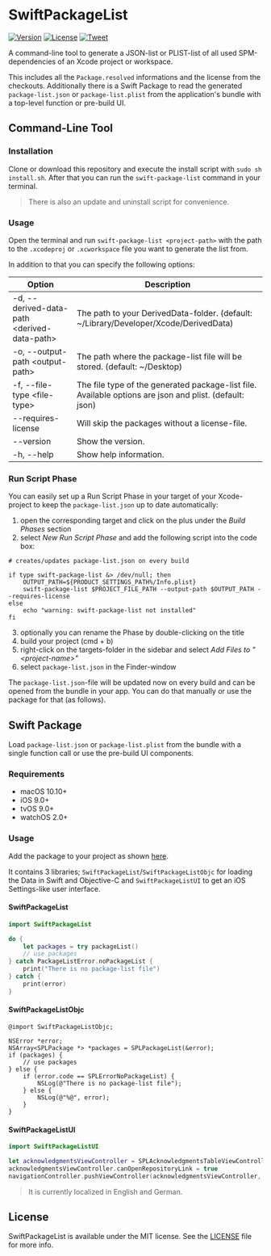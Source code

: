 # SwiftPackageList

[![Version](https://img.shields.io/github/v/release/FelixHerrmann/swift-package-list)](https://github.com/FelixHerrmann/swift-package-list/releases)
[![License](https://img.shields.io/github/license/FelixHerrmann/swift-package-list)](https://github.com/FelixHerrmann/swift-package-list/blob/master/LICENSE)
[![Tweet](https://img.shields.io/twitter/url?style=social&url=https%3A%2F%2Fgithub.com%2FFelixHerrmann%2Fswift-package-list)](https://twitter.com/intent/tweet?text=Wow:&url=https%3A%2F%2Fgithub.com%2FFelixHerrmann%2Fswift-package-list)

A command-line tool to generate a JSON-list or PLIST-list of all used SPM-dependencies of an Xcode project or workspace.

This includes all the `Package.resolved` informations and the license from the checkouts.
Additionally there is a Swift Package to read the generated `package-list.json` or `package-list.plist` from the application's bundle
with a top-level function or pre-build UI.


## Command-Line Tool

### Installation

Clone or download this repository and execute the install script with `sudo sh install.sh`.
After that you can run the `swift-package-list` command in your terminal.

> There is also an update and uninstall script for convenience.

### Usage

Open the terminal and run `swift-package-list <project-path>` with the path to the `.xcodeproj` or `.xcworkspace` file you want to generate the list from.

In addition to that you can specify the following options:

| Option                                        | Description                                                                                             |
| --------------------------------------------- | ------------------------------------------------------------------------------------------------------- |
| -d, --derived-data-path \<derived-data-path\> | The path to your DerivedData-folder. (default: ~/Library/Developer/Xcode/DerivedData)              |
| -o, --output-path \<output-path\>             | The path where the package-list file will be stored. (default: ~/Desktop)                               |
| -f, --file-type \<file-type\>                 | The file type of the generated package-list file. Available options are json and plist. (default: json) |
| --requires-license                            | Will skip the packages without a license-file.                                                          |
| --version                                     | Show the version.                                                                                       |
| -h, --help                                    | Show help information.                                                                                  |

### Run Script Phase

You can easily set up a Run Script Phase in your target of your Xcode-project to keep the `package-list.json` up to date automatically:

1. open the corresponding target and click on the plus under the *Build Phases* section
2. select *New Run Script Phase* and add the following script into the code box:
```shell
# creates/updates package-list.json on every build

if type swift-package-list &> /dev/null; then
    OUTPUT_PATH=${PRODUCT_SETTINGS_PATH%/Info.plist}
    swift-package-list $PROJECT_FILE_PATH --output-path $OUTPUT_PATH --requires-license
else
    echo "warning: swift-package-list not installed"
fi
```
3. optionally you can rename the Phase by double-clicking on the title
4. build your project (cmd + b)
5. right-click on the targets-folder in the sidebar and select *Add Files to "\<project-name\>"*
6. select `package-list.json` in the Finder-window

The `package-list.json`-file will be updated now on every build and can be opened from the bundle in your app.
You can do that manually or use the package for that (as follows).


## Swift Package

Load `package-list.json` or `package-list.plist` from the bundle with a single function call or use the pre-build UI components.

### Requirements

- macOS 10.10+
- iOS 9.0+
- tvOS 9.0+
- watchOS 2.0+

### Usage

Add the package to your project as shown [here](https://developer.apple.com/documentation/swift_packages/adding_package_dependencies_to_your_app).

It contains 3 libraries; `SwiftPackageList`/`SwiftPackageListObjc` for loading the Data in Swift and Objective-C 
and `SwiftPackageListUI` to get an iOS Settings-like user interface.

#### SwiftPackageList

```swift
import SwiftPackageList

do {
    let packages = try packageList()
    // use packages
} catch PackageListError.noPackageList {
    print("There is no package-list file")
} catch {
    print(error)
}
```

#### SwiftPackageListObjc

```objc
@import SwiftPackageListObjc;

NSError *error;
NSArray<SPLPackage *> *packages = SPLPackageList(&error);
if (packages) {
    // use packages
} else {
    if (error.code == SPLErrorNoPackageList) {
        NSLog(@"There is no package-list file");
    } else {
        NSLog(@"%@", error);
    }
}
```

#### SwiftPackageListUI

```swift
import SwiftPackageListUI

let acknowledgmentsViewController = SPLAcknowledgmentsTableViewController()
acknowledgmentsViewController.canOpenRepositoryLink = true
navigationController.pushViewController(acknowledgmentsViewController, animated: true)
```

> It is currently localized in English and German.


## License

SwiftPackageList is available under the MIT license. See the [LICENSE](https://github.com/FelixHerrmann/swift-package-list/blob/master/LICENSE) file for more info.
